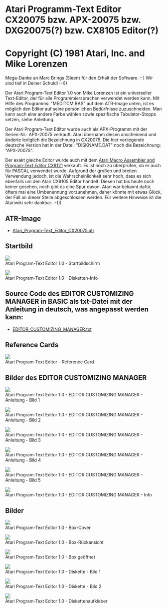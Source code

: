 # Atari Programm-Text Editor CX20075 bzw. APX-20075 bzw. DXG20075(?) bzw. CX8105 Editor(?)  
# Copyright (C) 1981 Atari, Inc. and Mike Lorenzen  
Mega-Danke an Marc Brings (Sleeπ) für den Erhalt der Software. :-) Wir sind tief in Deiner Schuld! :-)))  
  
Der Atari Program-Text Editor 1.0 von Mike Lorenzen ist ein universeller Text-Editor, der für alle Programmiersprachen verwendet werden kann. Mit Hilfe des Programms: "MEDITCM.BAS" auf dem ATR-Image unten, ist es möglich den Editor auf seine persönlichen Bedürfnisse zuzuschneiden. Man kann auch eine andere Farbe wählen sowie spezifische Tabulator-Stopps setzen, siehe Anleitung.  
  
Der Atari Program-Text Editor wurde auch als APX-Programm mit der Serien-Nr.: APX-20075 verkauft. Atari übernahm diesen anscheinend und änderte lediglich die Bezeichnung in CX20075. Die hier vorliegende deutsche Version hat in der Datei: "DISKNAME.DAT" noch die Bezeichnung: "APX-20075".  
  
Der exakt gleiche Editor wurde auch mit dem [Atari Macro Assembler and Program-Text Editor CX8121](../Atari_Macro_Assembler/index.md) verkauft. Es ist noch zu überprüfen, ob er auch für PASCAL verwendet wurde. Aufgrund der großen und breiten Verwendung jedoch, ist die Wahrscheinlichkeit sehr hoch, dass es sich ebenfalls um den Atari CX8105 Editor handelt. Diesen hat bis heute noch keiner gesehen, noch gibt es eine Spur davon. Atari war bekannt dafür, öfters mal eine Umbenennung vorzunehmen, daher könnte mit etwas Glück, der Fall an dieser Stelle abgeschlossen werden. Für weitere Hinweise ist die Atariwiki sehr dankbar. :-)))  
## ATR-Image  
- [Atari_Program-Text_Editor_CX20075.atr](attachments/Atari_Program-Text_Editor_CX20075.atr)  
## Startbild  
![](attachments/Start.jpg)  
Atari Program-Text Editor 1.0 - Startbildschirm  
  
![](attachments/APX.jpg)  
Atari Program-Text Editor 1.0 - Disketten-Info  
## Source Code des EDITOR CUSTOMIZING MANAGER in BASIC als txt-Datei mit der Anleitung in deutsch, was angepasst werden kann:  
- [EDITOR_CUSTOMIZING_MANAGER.txt](attachments/EDITOR_CUSTOMIZING_MANAGER.txt)  
  
## Reference Cards  
![](attachments/Atari_Program-Text_Editor_Reference_Card.jpg)  
Atari Program-Text Editor - Reference Card  
  
## Bilder des EDITOR CUSTOMIZING MANAGER  
![](attachments/Anleitung1.jpg)  
Atari Program-Text Editor 1.0 - EDITOR CUSTOMIZING MANAGER - Anleitung - Bild 1  
  
![](attachments/Anleitung2.jpg)  
Atari Program-Text Editor 1.0 - EDITOR CUSTOMIZING MANAGER - Anleitung - Bild 2  
  
![](attachments/Anleitung3.jpg)  
Atari Program-Text Editor 1.0 - EDITOR CUSTOMIZING MANAGER - Anleitung - Bild 3  
  
![](attachments/Anleitung4.jpg)  
Atari Program-Text Editor 1.0 - EDITOR CUSTOMIZING MANAGER - Anleitung - Bild 4  
  
![](attachments/Anleitung5.jpg)  
Atari Program-Text Editor 1.0 - EDITOR CUSTOMIZING MANAGER - Anleitung - Bild 5  
  
![](attachments/Info.jpg)  
Atari Program-Text Editor 1.0 - EDITOR CUSTOMIZING MANAGER - Info  
  
## Bilder  
![](attachments/Box_Front_.jpg)  
Atari Program-Text Editor 1.0 - Box-Cover  
  
![](attachments/Box_Rueck_.jpg)  
Atari Program-Text Editor 1.0 - Box-Rückansicht  
  
![](attachments/Box_offen_.jpg)  
Atari Program-Text Editor 1.0 - Box geöffnet  
  
![](attachments/Diskette1_.jpg)  
Atari Program-Text Editor 1.0 - Diskette - Bild 1  
  
![](attachments/Diskette2_.jpg)  
Atari Program-Text Editor 1.0 - Diskette - Bild 2  
  
![](attachments/Label_.jpg)  
Atari Program-Text Editor 1.0 - Diskettenaufkleber  
